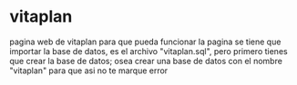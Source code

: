 # vitaplan
pagina web de vitaplan
para que pueda funcionar la pagina se tiene que importar la base de datos, es el archivo "vitaplan.sql", pero primero tienes que crear la base de datos; osea crear una base de datos con el nombre "vitaplan" para que asi no te marque error
